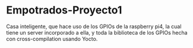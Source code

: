 # Empotrados-Proyecto1

Casa inteligente, que hace uso de los GPIOs de la raspberry pi4, la cual tiene un server incorporado a ella, y toda la biblioteca de los GPIOs hecha con cross-compilation usando Yocto.
